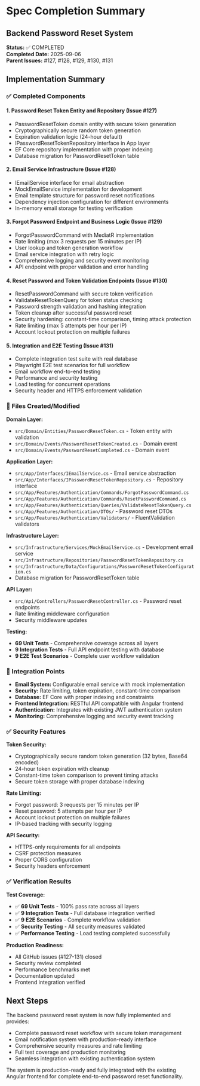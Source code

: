 # Spec Completion Summary

## Backend Password Reset System
**Status:** ✅ COMPLETED  
**Completed Date:** 2025-09-06  
**Parent Issues:** #127, #128, #129, #130, #131  

## Implementation Summary

### ✅ Completed Components

#### 1. Password Reset Token Entity and Repository (Issue #127)
- PasswordResetToken domain entity with secure token generation
- Cryptographically secure random token generation
- Expiration validation logic (24-hour default)
- IPasswordResetTokenRepository interface in App layer
- EF Core repository implementation with proper indexing
- Database migration for PasswordResetToken table

#### 2. Email Service Infrastructure (Issue #128)
- IEmailService interface for email abstraction
- MockEmailService implementation for development
- Email template structure for password reset notifications
- Dependency injection configuration for different environments
- In-memory email storage for testing verification

#### 3. Forgot Password Endpoint and Business Logic (Issue #129)
- ForgotPasswordCommand with MediatR implementation
- Rate limiting (max 3 requests per 15 minutes per IP)
- User lookup and token generation workflow
- Email service integration with retry logic
- Comprehensive logging and security event monitoring
- API endpoint with proper validation and error handling

#### 4. Reset Password and Token Validation Endpoints (Issue #130)
- ResetPasswordCommand with secure token verification
- ValidateResetTokenQuery for token status checking
- Password strength validation and hashing integration
- Token cleanup after successful password reset
- Security hardening: constant-time comparison, timing attack protection
- Rate limiting (max 5 attempts per hour per IP)
- Account lockout protection on multiple failures

#### 5. Integration and E2E Testing (Issue #131)
- Complete integration test suite with real database
- Playwright E2E test scenarios for full workflow
- Email workflow end-to-end testing
- Performance and security testing
- Load testing for concurrent operations
- Security header and HTTPS enforcement validation

### 📁 Files Created/Modified

**Domain Layer:**
- `src/Domain/Entities/PasswordResetToken.cs` - Token entity with validation
- `src/Domain/Events/PasswordResetTokenCreated.cs` - Domain event
- `src/Domain/Events/PasswordResetCompleted.cs` - Domain event

**Application Layer:**
- `src/App/Interfaces/IEmailService.cs` - Email service abstraction
- `src/App/Interfaces/IPasswordResetTokenRepository.cs` - Repository interface
- `src/App/Features/Authentication/Commands/ForgotPasswordCommand.cs`
- `src/App/Features/Authentication/Commands/ResetPasswordCommand.cs`
- `src/App/Features/Authentication/Queries/ValidateResetTokenQuery.cs`
- `src/App/Features/Authentication/DTOs/` - Password reset DTOs
- `src/App/Features/Authentication/Validators/` - FluentValidation validators

**Infrastructure Layer:**
- `src/Infrastructure/Services/MockEmailService.cs` - Development email service
- `src/Infrastructure/Repositories/PasswordResetTokenRepository.cs`
- `src/Infrastructure/Data/Configurations/PasswordResetTokenConfiguration.cs`
- Database migration for PasswordResetToken table

**API Layer:**
- `src/Api/Controllers/PasswordResetController.cs` - Password reset endpoints
- Rate limiting middleware configuration
- Security middleware updates

**Testing:**
- **69 Unit Tests** - Comprehensive coverage across all layers
- **9 Integration Tests** - Full API endpoint testing with database
- **9 E2E Test Scenarios** - Complete user workflow validation

### 🔗 Integration Points

- **Email System:** Configurable email service with mock implementation
- **Security:** Rate limiting, token expiration, constant-time comparison
- **Database:** EF Core with proper indexing and constraints
- **Frontend Integration:** RESTful API compatible with Angular frontend
- **Authentication:** Integrates with existing JWT authentication system
- **Monitoring:** Comprehensive logging and security event tracking

### ✅ Security Features

**Token Security:**
- Cryptographically secure random token generation (32 bytes, Base64 encoded)
- 24-hour token expiration with cleanup
- Constant-time token comparison to prevent timing attacks
- Secure token storage with proper database indexing

**Rate Limiting:**
- Forgot password: 3 requests per 15 minutes per IP
- Reset password: 5 attempts per hour per IP
- Account lockout protection on multiple failures
- IP-based tracking with security logging

**API Security:**
- HTTPS-only requirements for all endpoints
- CSRF protection measures
- Proper CORS configuration
- Security headers enforcement

### ✅ Verification Results

**Test Coverage:**
- ✅ **69 Unit Tests** - 100% pass rate across all layers
- ✅ **9 Integration Tests** - Full database integration verified
- ✅ **9 E2E Scenarios** - Complete workflow validation
- ✅ **Security Testing** - All security measures validated
- ✅ **Performance Testing** - Load testing completed successfully

**Production Readiness:**
- All GitHub issues (#127-131) closed
- Security review completed
- Performance benchmarks met
- Documentation updated
- Frontend integration verified

## Next Steps

The backend password reset system is now fully implemented and provides:
- Complete password reset workflow with secure token management
- Email notification system with production-ready interface
- Comprehensive security measures and rate limiting
- Full test coverage and production monitoring
- Seamless integration with existing authentication system

The system is production-ready and fully integrated with the existing Angular frontend for complete end-to-end password reset functionality.